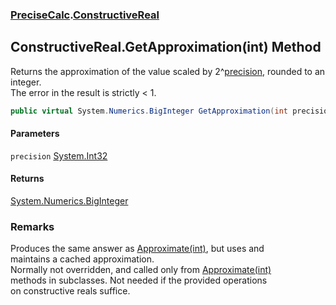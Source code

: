 ### [PreciseCalc](PreciseCalc.md 'PreciseCalc').[ConstructiveReal](PreciseCalc.ConstructiveReal.md 'PreciseCalc.ConstructiveReal')

## ConstructiveReal.GetApproximation(int) Method

Returns the approximation of the value scaled by 2^[precision](PreciseCalc.ConstructiveReal.GetApproximation(int).md#PreciseCalc.ConstructiveReal.GetApproximation(int).precision 'PreciseCalc.ConstructiveReal.GetApproximation(int).precision'), rounded to an integer.  
The error in the result is strictly < 1.

```csharp
public virtual System.Numerics.BigInteger GetApproximation(int precision);
```
#### Parameters

<a name='PreciseCalc.ConstructiveReal.GetApproximation(int).precision'></a>

`precision` [System.Int32](https://docs.microsoft.com/en-us/dotnet/api/System.Int32 'System.Int32')

#### Returns
[System.Numerics.BigInteger](https://docs.microsoft.com/en-us/dotnet/api/System.Numerics.BigInteger 'System.Numerics.BigInteger')

### Remarks
Produces the same answer as [Approximate(int)](PreciseCalc.ConstructiveReal.Approximate(int).md 'PreciseCalc.ConstructiveReal.Approximate(int)'), but uses and  
maintains a cached approximation.  
Normally not overridden, and called only from [Approximate(int)](PreciseCalc.ConstructiveReal.Approximate(int).md 'PreciseCalc.ConstructiveReal.Approximate(int)')  
methods in subclasses.  Not needed if the provided operations  
on constructive reals suffice.